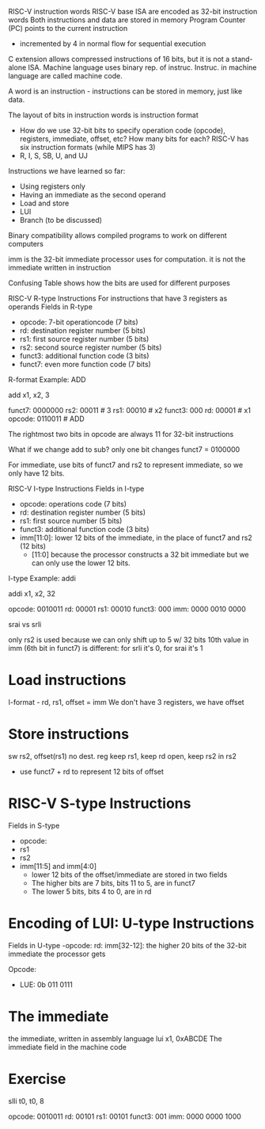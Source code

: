 RISC-V instruction words
RISC-V base ISA are encoded as 32-bit instruction words
Both instructions and data are stored in memory
Program Counter (PC) points to the current instruction
- incremented by 4 in normal flow for sequential execution

C extension allows compressed instructions of 16 bits, but it is not a stand-alone ISA.
Machine language uses binary rep. of instruc.
Instruc. in machine language are called machine code.

A word is an instruction - instructions can be stored in memory, just like data. 


The layout of bits in instruction words is instruction format
- How do we use 32-bit bits to specify operation code (opcode), registers, immediate, offset, etc? How many bits for each?
RISC-V has six instruction formats (while MIPS has 3)
- R, I, S, SB, U, and UJ

Instructions we have learned so far:
- Using registers only
- Having an immediate as the second operand
- Load and store
- LUI
- Branch (to be discussed)

Binary compatibility allows compiled programs to work on different computers

imm is the 32-bit immediate processor uses for computation. it is not the immediate written in instruction

Confusing Table shows how the bits are used for different purposes


RISC-V R-type Instructions
For instructions that have 3 registers as operands
Fields in R-type
- opcode:	7-bit operationcode (7 bits)
- rd:	destination register number (5 bits)
- rs1:	first source register number (5 bits)
- rs2:	second source register number (5 bits)
- funct3:	additional function code (3 bits)
- funct7: even more function code (7 bits)


R-format Example: ADD

add x1, x2, 3

funct7:	0000000
rs2:	00011	# 3
rs1:	00010	# x2
funct3:	000
rd:		00001	# x1
opcode:	0110011	# ADD

The rightmost two bits in opcode are always 11 for 32-bit instructions

What if we change add to sub? only one bit changes
funct7 = 0100000


For immediate, use bits of funct7 and rs2 to represent immediate, so we only have 12 bits.


RISC-V I-type Instructions
Fields in I-type
- opcode:	operations code	(7 bits)
- rd:		destination register number (5 bits)
- rs1:		first source number	(5 bits)
- funct3:	additional function code (3 bits)
- imm\[11:0\]:		lower 12 bits of the immediate, in the place of funct7 and rs2 (12 bits)
	- \[11:0\] because the processor constructs a 32 bit immediate but we can only use the lower 12 bits.


I-type Example: addi

addi	x1, x2, 32

opcode:	0010011
rd:		00001
rs1:	00010
funct3:	000
imm:	0000 0010 0000


srai vs srli

only rs2 is used because we can only shift up to 5 w/ 32 bits
10th value in imm (6th bit in funct7) is different: for srli it's 0, for srai it's 1


# Load instructions
I-format - rd, rs1, offset = imm
We don't have 3 registers, we have offset

# Store instructions
sw	rs2, offset(rs1)
no dest. reg
keep rs1, keep rd open, keep rs2 in rs2
- use funct7 + rd to represent 12 bits of offset


# RISC-V S-type Instructions
Fields in S-type
- opcode:
- rs1
- rs2
- imm\[11:5\] and imm\[4:0\]
	- lower 12 bits of the offset/immediate are stored in two fields
	- The higher bits are 7 bits, bits 11 to 5, are in funct7
	- The lower 5 bits, bits 4 to 0, are in rd


# Encoding of LUI: U-type Instructions

Fields in U-type
-opcode:
rd:
imm\[32-12\]: the higher 20 bits of the 32-bit immediate the processor gets

Opcode:
- LUE: 0b 011 0111


# The immediate
the immediate, written in assembly language
lui	x1, 0xABCDE
The immediate field in the machine code


# Exercise

slli	t0, t0, 8

opcode:	0010011
rd:		00101
rs1:	00101
funct3:	001
imm:	0000 0000 1000